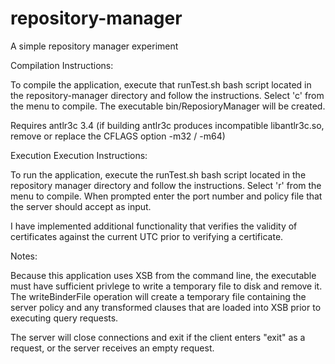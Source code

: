 repository-manager
==================

A simple repository manager experiment

Compilation Instructions:

To compile the application, execute that runTest.sh bash script located in the
repository-manager directory and follow the instructions. Select 'c' from the
menu to compile. The executable bin/ReposioryManager will be created.

Requires antlr3c 3.4 (if building antlr3c produces incompatible libantlr3c.so, remove or replace the CFLAGS option -m32 / -m64)

Execution Execution Instructions:

To run the application, execute the runTest.sh bash script located in the
repository manager directory and follow the instructions. Select 'r' from the
menu to compile. When prompted enter the port number and policy file that the
server should accept as input.

I have implemented additional functionality that verifies the validity of
certificates against the current UTC prior to verifying a certificate.

Notes:

Because this application uses XSB from the command line, the executable must
have sufficient privlege to write a temporary file to disk and remove it. The
writeBinderFile operation will create a temporary file containing the server
policy and any transformed clauses that are loaded into XSB prior to executing
query requests.

The server will close connections and exit if the client enters "exit" as a
request, or the server receives an empty request.
